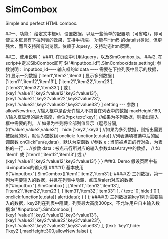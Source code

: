 # SimCombox
Simple and perfect HTML combox.

##一、功能：
给定文本框id，设置数据，以及一些简单的配置项（可省略），即可使文本框具有下拉列表的效果，支持手机端。
功能与Html5 的datalist类似，但更强大，而且支持所有浏览器。依赖于Jquery，支持动态html页面。

##二、使用说明：
###1. 在页面中引用Jquery，以及SimCombox.js。
###2. 在script中定义SibCombox即可
		$("#inputbox_id").SimCombox(data,setting);
 	  参数说明：
 		inputbox_id----  输入框的id
 		data       ----  需要在下拉列表中显示的数据，如
 						 显示一列数据  ['item1','item2','item3']
 						 显示多列数据  [ 
 										['item11','item12','item13'],
 										['item21','item22','item23'],
 										['item31','item32','item33']
 									 ]
 								  或 [
 										{key1:'value11',key2:'value12',key3:'value13'},
 										{key1:'value21',key2:'value22',key3:'value23'},
 										{key1:'value31',key2:'value32',key3:'value33'}
 									 ]
 		setting    ---   参数
 							{
 								allowNew:true,				//输入框中是否允许输入不包含在列表中的数据
 								maxHeight:180,				//输入框显示的最大高度，单位为px
 								text:'key1',				//如果为多列数据，则指出输入框中需要的列，
																//	如果为空则将全部列值显示（逗号分隔,如"value1,value2,value3"）
 								hide:['key2','key3']		//如果为多列数据，则指出需要被隐藏的列，默认为空数组
 								onclick: function(e,data){	//列表选项被选中后的回调函数 onClickFun(e,data)，默认为空函数
										//参数 e : 当前被点击的行对象，为表格的一行 <tr text='value1' dataId='data_id'> ...  </tr>
										//参数 data : 被点击行所对应的输入参数dataArray中的数据，
 									//		如 'item1' 或 ['item11','item12','item13'] 或 
										//		{key1:'value11',key2:'value12',key3:'value13'}
									}
								}
###3. Demo
假设页面中有id=inputbox的输入框
####(1) 基本使用
		$("#inputbox").SimCombox(['item1','item2','item3']);
####(2) 三列数据，第一列为需要输入的数据，并且在列表中隐藏，点击后alert对应的数据
		$("#inputbox").SimCombox(
						[
							['item11','item12','item13'],
 						['item21','item22','item23'],
 						['item31','item32','item33']
 					],
 					{
							text: '0',hide:['0'], 
							onclick:function(e,data){
 							alert(data);
 						}
						}
		);
####(3) 三列数据第key1列为需要输入的数据，key2列在列表中隐藏，列表最大高度300px，不允许用户自主输入数据
		$("#inputbox").SimCombox(
 					[
 						{key1:'value11',key2:'value12',key3:'value13'},
 						{key1:'value21',key2:'value22',key3:'value23'},
 						{key1:'value31',key2:'value32',key3:'value33'}
 					],
						{text: 'key1',hide:['key2'],maxHeight:300,allowNew:false}
		);


